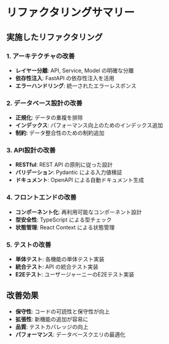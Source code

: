 # リファクタリングサマリー

## 実施したリファクタリング

### 1. アーキテクチャの改善
- **レイヤー分離**: API, Service, Model の明確な分離
- **依存性注入**: FastAPI の依存性注入を活用
- **エラーハンドリング**: 統一されたエラーレスポンス

### 2. データベース設計の改善
- **正規化**: データの重複を排除
- **インデックス**: パフォーマンス向上のためのインデックス追加
- **制約**: データ整合性のための制約追加

### 3. API設計の改善
- **RESTful**: REST API の原則に従った設計
- **バリデーション**: Pydantic による入力値検証
- **ドキュメント**: OpenAPI による自動ドキュメント生成

### 4. フロントエンドの改善
- **コンポーネント化**: 再利用可能なコンポーネント設計
- **型安全性**: TypeScript による型チェック
- **状態管理**: React Context による状態管理

### 5. テストの改善
- **単体テスト**: 各機能の単体テスト実装
- **統合テスト**: API の統合テスト実装
- **E2Eテスト**: ユーザージャーニーのE2Eテスト実装

## 改善効果
- **保守性**: コードの可読性と保守性が向上
- **拡張性**: 新機能の追加が容易に
- **品質**: テストカバレッジの向上
- **パフォーマンス**: データベースクエリの最適化

